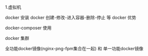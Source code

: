 1.虚拟机

docker 安装
docker 创建-修改-进入容器-删除-停止 等
docker 优势

docker-composer 使用

docker 集群

全功能docker镜像(nginx-png-fpm集合在一起) 和 单一功能docker镜像